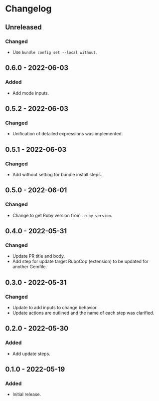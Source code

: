 # Changelog

## Unreleased

### Changed
- Use `bundle config set --local without`.

## 0.6.0 - 2022-06-03

### Added
- Add mode inputs.

## 0.5.2 - 2022-06-03

### Changed
- Unification of detailed expressions was implemented.

## 0.5.1 - 2022-06-03

### Changed
- Add without setting for bundle install steps.

## 0.5.0 - 2022-06-01

### Changed
- Change to get Ruby version from `.ruby-version`.

## 0.4.0 - 2022-05-31

### Changed
- Update PR title and body.
- Add step for update target RuboCop (extension) to be updated for another Gemfile.

## 0.3.0 - 2022-05-31

### Changed
- Update to add inputs to change behavior.
- Update actions are outlined and the name of each step was clarified.

## 0.2.0 - 2022-05-30

### Added
- Add update steps.

## 0.1.0 - 2022-05-19

### Added
- Initial release.

